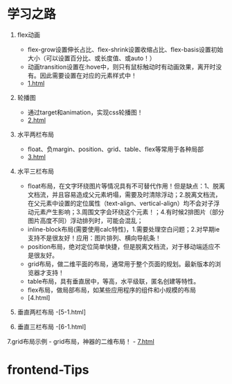 # 学习之路


1. flex动画

	- flex-grow设置伸长占比、flex-shrink设置收缩占比、flex-basis设置初始大小（可以设置百分比、或长度值、或auto！）
	- 动画transition设置在:hove中，则只有鼠标触动时有动画效果，离开时没有。因此需要设置在对应的元素样式中！
	- [1.html](./code/1.html)

2. 轮播图
	
	- 通过target和animation，实现css轮播图！
	- [2.html]()
	
3. 水平两栏布局
	
	- float、负margin、position、grid、table、flex等常用于各种局部
	- [3.html]()

4. 水平三栏布局
	- float布局，在文字环绕图片等情况具有不可替代作用！但是缺点：1、脱离文档流，并且容易造成父元素坍塌，需要及时清除浮动；2.脱离文档流，在父元素中设置的定位属性（text-align、vertical-align）均不会对子浮动元素产生影响；3.周围文字会环绕这个元素！；4.有时候2排图片（部分图片高度不同）浮动排列时，可能会混乱；
	- inline-block布局(需要使用calc特性)，1.需要处理空白问题；2.对早期ie支持不是很友好！应用：图片排列、横向导航条！
	- position布局，绝对定位简单快捷，但是脱离文档流，对于移动端适应不是很友好。
	- grid布局，做二维平面的布局，通常用于整个页面的规划。最新版本的浏览器才支持！
	- table布局，具有垂直居中，等高，水平级联，匿名创建等特性。
	- flex布局，做局部布局，如某些应用程序的组件和小规模的布局
	- [4.html]
	
5. 垂直两栏布局
	-[5-1.html]

6. 垂直三栏布局
	-[6-1.html]
	
7.grid布局示例
	- grid布局，神器的二维布局！
	- [7.html]()
	
# frontend-Tips
